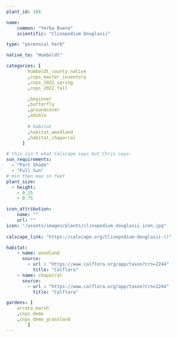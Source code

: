 ```yaml
---
plant_id: 166 

name: 
    common: "Yerba Buena" 
    scientific: "Clinopodium Douglasii"  

type: "perennial herb"

native_to: "Humboldt" 

categories: [
        humboldt_county_native
        ,cnps_master_inventory
        ,cnps_2022_spring
        ,cnps_2022_fall

        ,beginner
        ,butterfly
        ,groundcover
        ,edible
        
        # habitat
        ,habitat_woodland
        ,habitat_chaparral
      ]

# this isn't what Calscape says but Chris says:
sun_requirements:
  - "Part Shade"
  - "Full Sun"
# min then max in feet
plant_size:
  - height: 
    - 0.25 
    - 0.75

icon_attribution: 
    name: ""
    url: ""
icon: "/assets/images/plants/clinopodium_douglasii_icon.jpg"
 
calscape_link: "https://calscape.org/Clinopodium-douglasii-()"

habitat: 
    - name: woodland
      source: 
        - url : "https://www.calflora.org/app/taxon?crn=2244"
          title: "Calflora"
    - name: chaparral
      source: 
        - url : "https://www.calflora.org/app/taxon?crn=2244"
          title: "Calflora"

gardens: [ 
    arcata_marsh
    ,cnps_demo
    ,cnps_demo_grassland
        ]
---
```

